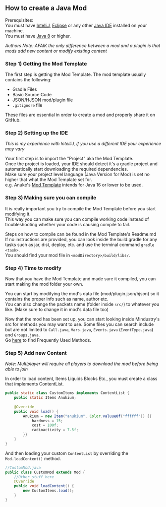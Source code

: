 ## How to create a Java Mod
Prerequisites:  
You must have [IntelliJ](https://www.jetbrains.com/idea/download/), [Eclipse](https://www.eclipse.org/downloads/) or any other [Java IDE](https://www.google.com/search?client=opera-gx&q=java+IDE) installed on your machine.  
You must have [Java 8](https://www.google.com/search?q=java+8+download) or higher.

*Authors Note: AFAIK the only difference between a mod and a plugin is that mods add new content or modify existing content* 

### Step 1) Getting the Mod Template
The first step is getting the Mod Template. The mod template usually contains the following:
* Gradle Files
* Basic Source Code
* JSON/HJSON mod/plugin file
* `.gitignore` file

These files are essential in order to create a mod and properly share it on GitHub.

### Step 2) Setting up the IDE
*This is my experience with IntelliJ, if you use a different IDE your experience may vary*

Your first step is to import the "Project" aka the Mod Template.  
Once the project is loaded, your IDE should detect it's a gradle project and automatically start downloading the required dependencies.  
Make sure your project level language (Java Version for Mod) is set no higher that what the Mod Template set for.  
e.g. Anuke's [Mod Template](https://github.com/Anuken/MindustryJavaModTemplate) intends for Java 16 or lower to be used.

### Step 3) Making sure you can compile
It is really important you try to compile the Mod Template before you start modifying it.  
This way you can make sure you can compile working code instead of troubleshooting whether your code is causing compile to fail.

Steps on how to compile can be found in the Mod Template's Readme.md  
If no instructions are provided, you can look inside the build.gradle for any tasks such as jar, dist, deploy, etc. and use the terminal command `gradle <task>`.  
You should find your mod file in `<modDirectory>/build/libs/`.

### Step 4) Time to modify
Now that you have the Mod Template and made sure it compiled, you can start making the mod folder your own.   

You can start by modifying the mod's data file (mod/plugin.json/hjson) so it contains the proper info such as name, author etc.  
You can also change the packets name (folder inside `src/`) to whatever you like. (Make sure to change it in mod's data file too)

Now that the mod has been set up, you can start looking inside Mindustry's src for methods you may want to use.
Some files you can search include but are not limited to `Call.java`, `Vars.java`, `Events.java` (`EventType.java`) and `Groups.java`.  
Go [here](https://github.com/L0615T1C5-216AC-9437/ChaoticNeutral/blob/master/wiki/tutorials/%5BTutorial%5D%20Creating%20a%20Mod/FrequentlyUsedMethods.md) to find Frequently Used Methods.

### Step 5) Add new Content
*Note: Multiplayer will require all players to download the mod before being able to join*  

In order to load content, Items Liquids Blocks Etc., you must create a class that implements ContentList.
```java
public static class CustomItems implements ContentList {
    public static Items Anukium;
    
    @Override
    public void load() {
        Anukium = new Item("anukium", Color.valuueOf("ffffff")) {{
            hardness = 15;
            cost = 100f;
            radioactivity = 7.5f;
        }}
    }
}
```
And then loading your custom `ContentList` by overriding the `Mod.loadContent()` method.
```java
//CustomMod.java
public class CustomMod extends Mod {
    //Other stuff here
    @Override
    public void loadContent() {
        new CustomItems.load();
    }
}
```
